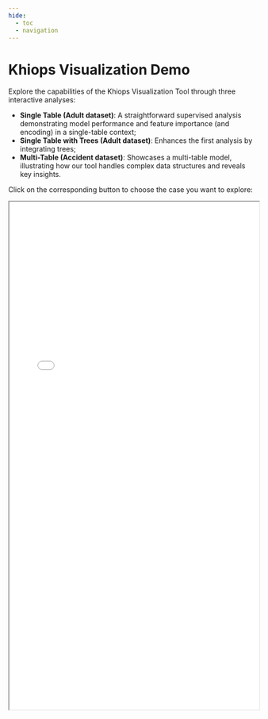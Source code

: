 ```yaml
---
hide:
  - toc
  - navigation
---
```


# Khiops Visualization Demo

Explore the capabilities of the Khiops Visualization Tool through three interactive analyses:

- **Single Table (Adult dataset)**: A straightforward supervised analysis demonstrating model performance and feature importance (and encoding) in a single-table context;
- **Single Table with Trees (Adult dataset)**: Enhances the first analysis by integrating trees;
- **Multi-Table (Accident dataset)**: Showcases a multi-table model, illustrating how our tool handles complex data structures and reveals key insights.

Click on the corresponding button to choose the case you want to explore:

<div id="visu-menu"></div>
<iframe name="visu-frame" id="visu-frame" src="/assets/khiops-visualization.html" style="width: 100%;height: 1024px;"></iframe>
<script>
	document.addEventListener("DOMContentLoaded", () =>
		visuMenu([
			{
				title: "Single Table",
				description: "Adult file",
				file: "/assets/mock/AdultReport.json"
			},
			{
				title: "Single Table with Trees",
				description: "Adult file",
				file: "/assets/mock/AdultWithTreesReport.json"
			},
			{
				title: "Multi-Table",
				description: "Adult file",
				file: "/assets/mock/AccidentReport.json"
			}
		])
	);
</script>